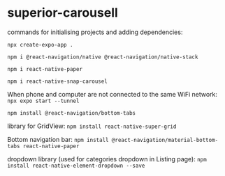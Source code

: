 # superior-carousell

commands for initialising projects and adding dependencies:

`npx create-expo-app . `

`npm i @react-navigation/native @react-navigation/native-stack `

`npm i react-native-paper`

`npm i react-native-snap-carousel`

When phone and computer are not connected to the same WiFi network:
`npx expo start --tunnel`

`npm install @react-navigation/bottom-tabs`

library for GridView: 
`npm install react-native-super-grid`

Bottom navigation bar:
`npm install @react-navigation/material-bottom-tabs react-native-paper`

dropdown library (used for categories dropdown in Listing page):
`npm install react-native-element-dropdown --save`
